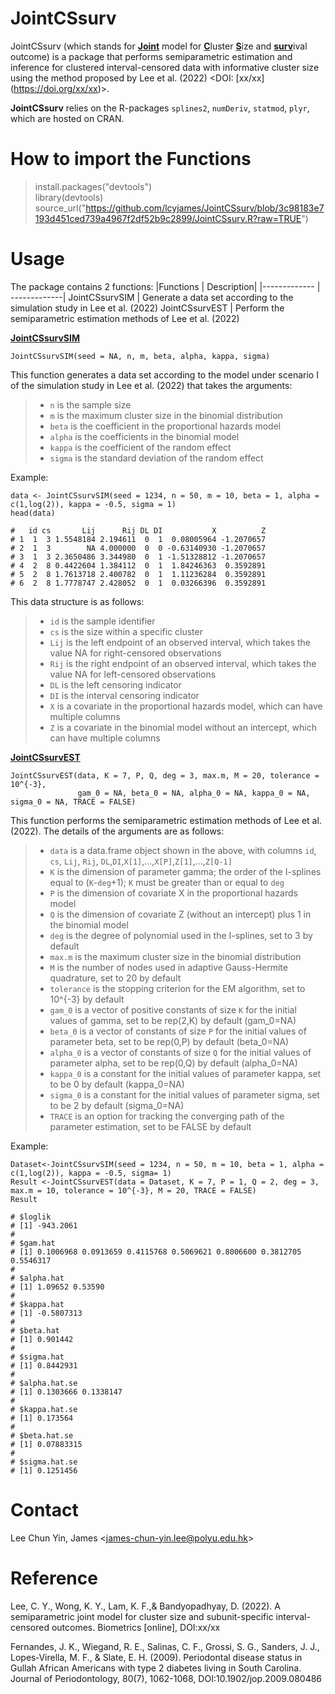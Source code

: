# JointCSsurv #
JointCSsurv (which stands for <ins>**Joint**</ins> model for <ins>**C**</ins>luster <ins>**S**</ins>ize and <ins>**surv**</ins>ival outcome) is a package that performs semiparametric estimation and inference for clustered interval-censored data with informative cluster size using the method proposed by Lee et al. (2022) <DOI: [xx/xx] (https://doi.org/xx/xx)>.

**JointCSsurv** relies on the R-packages `splines2`, `numDeriv`, `statmod`, `plyr`, which are hosted on CRAN.

# How to import the Functions #
> install.packages("devtools")<br />
> library(devtools) <br /> 
> source_url("https://github.com/lcyjames/JointCSsurv/blob/3c98183e7193d451ced739a4967f2df52b9c2899/JointCSsurv.R?raw=TRUE")



# Usage #
The package contains 2 functions:
|Functions  | Description|
|------------- | -------------|
JointCSsurvSIM  | Generate a data set according to the simulation study in Lee et al. (2022)
JointCSsurvEST  | Perform the semiparametric estimation methods of Lee et al. (2022)

<ins>**JointCSsurvSIM**</ins>

```
JointCSsurvSIM(seed = NA, n, m, beta, alpha, kappa, sigma)
```
This function generates a data set according to the model under scenario I of the simulation study in Lee et al. (2022) that takes the arguments:
>- `n` is the sample size
>- `m` is the maximum cluster size in the binomial distribution
>- `beta` is the coefficient in the proportional hazards model
>- `alpha` is the coefficients in the binomial model
>- `kappa` is the coefficient of the random effect
>- `sigma` is the standard deviation of the random effect

Example:
```
data <- JointCSsurvSIM(seed = 1234, n = 50, m = 10, beta = 1, alpha = c(1,log(2)), kappa = -0.5, sigma = 1)
head(data)

#   id cs       Lij      Rij DL DI           X          Z
# 1  1  3 1.5548184 2.194611  0  1  0.08005964 -1.2070657
# 2  1  3        NA 4.000000  0  0 -0.63140930 -1.2070657
# 3  1  3 2.3650486 3.344980  0  1 -1.51328812 -1.2070657
# 4  2  8 0.4422604 1.384112  0  1  1.84246363  0.3592891
# 5  2  8 1.7613718 2.400782  0  1  1.11236284  0.3592891
# 6  2  8 1.7778747 2.428052  0  1  0.03266396  0.3592891
```

This data structure is as follows:
>- `id` is the sample identifier
>- `cs` is the size within a specific cluster
>- `Lij` is the left endpoint of an observed interval, which takes the value NA for right-censored observations
>- `Rij` is the right endpoint of an observed interval, which takes the value NA for left-censored observations
>- `DL` is the left censoring indicator
>- `DI` is the interval censoring indicator
>- `X` is a covariate in the proportional hazards model, which can have multiple columns
>- `Z` is a covariate in the binomial model without an intercept, which can have multiple columns


<ins>**JointCSsurvEST**</ins>

```
JointCSsurvEST(data, K = 7, P, Q, deg = 3, max.m, M = 20, tolerance = 10^{-3}, 
               gam_0 = NA, beta_0 = NA, alpha_0 = NA, kappa_0 = NA, sigma_0 = NA, TRACE = FALSE)
```
This function performs the semiparametric estimation methods of Lee et al. (2022). The details of the arguments are as follows:
>- `data` is a data.frame object shown in the above, with columns `id`, `cs`, `Lij`, `Rij`, `DL`,`DI`,`X[1]`,...,`X[P]`,`Z[1]`,...,`Z[Q-1]`
>- `K` is the dimension of parameter gamma; the order of the I-splines equal to (`K`-`deg`+1); `K` must be greater than or equal to `deg`
>- `P` is the dimension of covariate X in the proportional hazards model
>- `Q` is the dimension of covariate Z (without an intercept) plus 1 in the binomial model 
>- `deg` is the degree of polynomial used in the I-splines, set to 3 by default
>- `max.m` is the maximum cluster size in the binomial distribution
>- `M` is the number of nodes used in adaptive Gauss-Hermite quadrature, set to 20 by default
>- `tolerance` is the stopping criterion for the EM algorithm, set to 10^{-3} by default
>- `gam_0` is a vector of positive constants of size `K` for the initial values of gamma, set to be rep(2,K) by default (gam_0=NA)
>- `beta_0` is a vector of constants of size `P` for the initial values of parameter beta, set to be rep(0,P) by default (beta_0=NA)
>- `alpha_0` is a vector of constants of size `Q` for the initial values of parameter alpha, set to be rep(0,Q) by default (alpha_0=NA)
>- `kappa_0` is a constant for the initial values of parameter kappa, set to be 0 by default (kappa_0=NA)
>- `sigma_0` is a constant for the initial values of parameter sigma, set to be 2 by default (sigma_0=NA)
>- `TRACE` is an option for tracking the converging path of the parameter estimation, set to be FALSE by default

Example:
```
Dataset<-JointCSsurvSIM(seed = 1234, n = 50, m = 10, beta = 1, alpha = c(1,log(2)), kappa = -0.5, sigma= 1)
Result <-JointCSsurvEST(data = Dataset, K = 7, P = 1, Q = 2, deg = 3, max.m = 10, tolerance = 10^{-3}, M = 20, TRACE = FALSE)
Result

# $loglik
# [1] -943.2061
# 
# $gam.hat
# [1] 0.1006968 0.0913659 0.4115768 0.5069621 0.8006600 0.3812705 0.5546317
# 
# $alpha.hat
# [1] 1.09652 0.53590
# 
# $kappa.hat
# [1] -0.5807313
# 
# $beta.hat
# [1] 0.901442
# 
# $sigma.hat
# [1] 0.8442931
# 
# $alpha.hat.se
# [1] 0.1303666 0.1338147
# 
# $kappa.hat.se
# [1] 0.173564
# 
# $beta.hat.se
# [1] 0.07883315
# 
# $sigma.hat.se
# [1] 0.1251456
```

# Contact #
Lee Chun Yin, James <<james-chun-yin.lee@polyu.edu.hk>>

# Reference #
Lee, C. Y., Wong, K. Y., Lam, K. F.,& Bandyopadhyay, D. (2022). A semiparametric joint model for cluster size and subunit-specific interval-censored
outcomes. Biometrics [online], DOI:xx/xx

Fernandes, J. K., Wiegand, R. E., Salinas, C. F., Grossi, S. G., Sanders, J. J., Lopes‐Virella, M. F., & Slate, E. H. (2009). Periodontal disease status in Gullah African Americans with type 2 diabetes living in South Carolina. Journal of Periodontology, 80(7), 1062-1068, DOI:10.1902/jop.2009.080486

